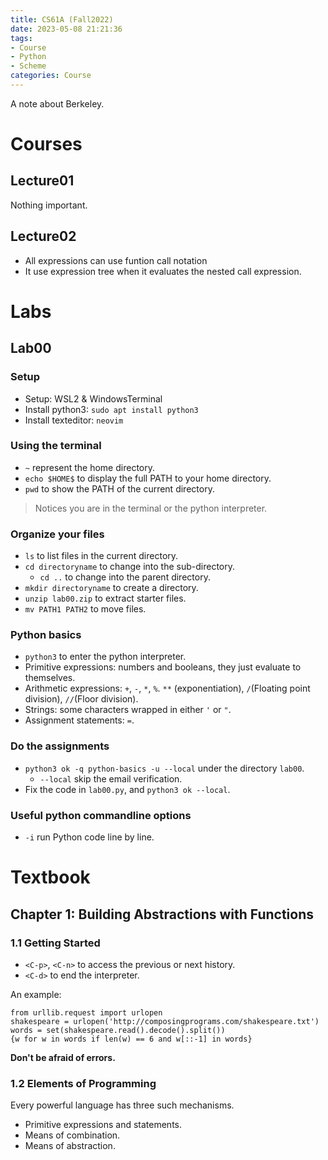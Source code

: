 ```yaml
---
title: CS61A (Fall2022)
date: 2023-05-08 21:21:36
tags: 
- Course
- Python
- Scheme
categories: Course
---
```


A note about Berkeley.

# Courses

## Lecture01

Nothing important.

## Lecture02

* All expressions can use funtion call notation
* It use expression tree when it evaluates the nested call expression.

# Labs

## Lab00

### Setup

* Setup: WSL2 & WindowsTerminal
* Install python3: `sudo apt install python3`
* Install texteditor: `neovim`

### Using the terminal

* `~` represent the home directory.
* `echo $HOME$` to display the full PATH to your home directory.
* `pwd` to show the PATH of the current directory.

> Notices you are in the terminal or the python interpreter.

### Organize your files

* `ls` to list files in the current directory.
* `cd directoryname` to change into the sub-directory.
    * `cd ..` to change into the parent directory.
* `mkdir directoryname` to create a directory.
* `unzip lab00.zip` to extract starter files.
* `mv PATH1 PATH2` to move files.

### Python basics

* `python3` to enter the python interpreter.
* Primitive expressions: numbers and booleans, they just evaluate to themselves.
* Arithmetic expressions: `+`, `-`, `*`, `%`.
  `**` (exponentiation), `/`(Floating point division), `//`(Floor division).
* Strings: some characters wrapped in either `'` or `"`.
* Assignment statements: `=`.

### Do the assignments

* `python3 ok -q python-basics -u --local` under the directory `lab00`.
    * `--local` skip the email verification.
* Fix the code in `lab00.py`, and `python3 ok --local`.

### Useful python commandline options

* `-i`  run Python code line by line.

# Textbook

## Chapter 1: Building Abstractions with Functions

### 1.1 Getting Started

* `<C-p>`, `<C-n>` to access the previous or next history.
* `<C-d>` to end the interpreter.

An example:
```
from urllib.request import urlopen
shakespeare = urlopen('http://composingprograms.com/shakespeare.txt')
words = set(shakespeare.read().decode().split())
{w for w in words if len(w) == 6 and w[::-1] in words}
```

**Don't be afraid of errors.**

### 1.2 Elements of Programming

Every powerful language has three such mechanisms.

* Primitive expressions and statements.
* Means of combination.
* Means of abstraction.
